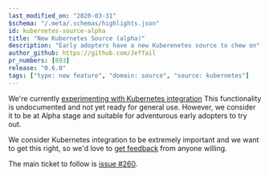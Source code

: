 ```yaml
---
last_modified_on: "2020-03-31"
$schema: "/.meta/.schemas/highlights.json"
id: kubernetes-source-alpha
title: "New Kubernetes Source (alpha)"
description: "Early adopters have a new Kuberenetes source to chew on"
author_github: https://github.com/Jeffail
pr_numbers: [893]
release: "0.6.0"
tags: ["type: new feature", "domain: source", "source: kubernetes"]
---
```


We're currently [experimenting with Kubernetes integration](https://github.com/timberio/vector/issues/260)
This functionality is undocumented and not yet ready for general use. However,
we consider it to be at Alpha stage and suitable for adventurous early adopters
to try out.

<!--truncate-->

We consider Kubernetes integration to be extremely important and we want to get
this right, so we'd love to [get feedback][urls.vector_chat] from anyone willing.

The main ticket to follow is [issue #260](https://github.com/timberio/vector/issues/260).


[urls.vector_chat]: https://chat.vector.dev
